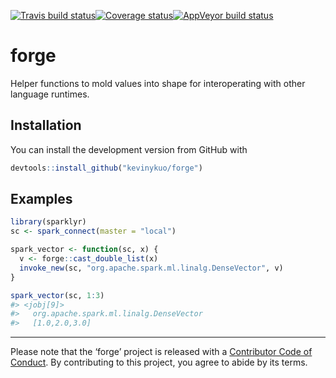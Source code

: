 
[![Travis build
status](https://travis-ci.org/kevinykuo/forge.svg?branch=master)](https://travis-ci.org/kevinykuo/forge)[![Coverage
status](https://codecov.io/gh/kevinykuo/forge/branch/master/graph/badge.svg)](https://codecov.io/github/kevinykuo/forge?branch=master)[![AppVeyor
build
status](https://ci.appveyor.com/api/projects/status/github/kevinykuo/forge?branch=master&svg=true)](https://ci.appveyor.com/project/kevinykuo/forge)

<!-- README.md is generated from README.Rmd. Please edit that file -->

# forge

Helper functions to mold values into shape for interoperating with other
language runtimes.

## Installation

You can install the development version from GitHub with

``` r
devtools::install_github("kevinykuo/forge")
```

## Examples

``` r
library(sparklyr)
sc <- spark_connect(master = "local")

spark_vector <- function(sc, x) {
  v <- forge::cast_double_list(x)
  invoke_new(sc, "org.apache.spark.ml.linalg.DenseVector", v)
}

spark_vector(sc, 1:3)
#> <jobj[9]>
#>   org.apache.spark.ml.linalg.DenseVector
#>   [1.0,2.0,3.0]
```

-----

Please note that the ‘forge’ project is released with a [Contributor
Code of Conduct](.github/CODE_OF_CONDUCT.md). By contributing to this
project, you agree to abide by its terms.
